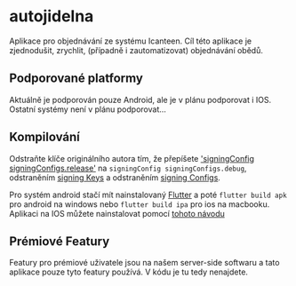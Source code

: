 # autojidelna

Aplikace pro objednávání ze systému Icanteen. Cíl této aplikace je zjednodušit, zrychlit, (případně i zautomatizovat) objednávání obědů.

## Podporované platformy

Aktuálně je podporován pouze Android, ale je v plánu podporovat i IOS. Ostatní systémy není v plánu podporovat...

## Kompilování
          
Odstraňte klíče originálního autora tím, že přepíšete ['signingConfig signingConfigs.release'](https://github.com/tpkowastaken/autojidelna/blob/28096713e958f0e1e4f3cf8e49aaefbeeedbb5f2/android/app/build.gradle#L71-L72) na ```signingConfig signingConfigs.debug```, odstraněním [signing Keys](https://github.com/tpkowastaken/autojidelna/blob/5d0587befd74fd58315ccc131894feb8588b09fe/android/app/build.gradle#L27-L31) a odstraněním [signing Configs](https://github.com/tpkowastaken/autojidelna/blob/5d0587befd74fd58315ccc131894feb8588b09fe/android/app/build.gradle#L60-L67).
 
Pro systém android stačí mít nainstalovaný [Flutter](https://docs.flutter.dev/get-started/install) a poté ```flutter build apk``` pro android na windows nebo ```flutter build ipa``` pro ios na macbooku. Aplikaci na IOS můžete nainstalovat pomocí [tohoto návodu](https://chrunos.com/install-ipa-on-iphone/)

## Prémiové Featury

Featury pro prémiové uživatele jsou na našem server-side softwaru a tato aplikace pouze tyto featury používá. V kódu je tu tedy nenajdete.
